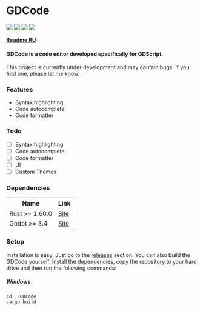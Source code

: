 # GDCode

![](https://img.shields.io/github/stars/megaredb/GDEditor.svg) ![](https://img.shields.io/github/tag/megaredb/GDEditor.svg) ![](https://img.shields.io/github/release/megaredb/GDEditor.svg) ![](https://img.shields.io/github/issues/megaredb/GDEditor.svg)

**[Readme RU](https://github.com/megaredb/GDEditor/blob/master/README_RU.md)**

#### GDCode is a code editor developed specifically for GDScript.
This project is currently under development and may contain bugs.
If you find one, please let me know.

### Features

- Syntax highlighting.
- Code autocomplete.
- Code formatter

### Todo

- [ ] Syntax highlighting
- [ ] Code autocomplete
- [ ] Code formatter
- [ ] UI
- [ ] Custom Themes

### Dependencies

| Name  | Link |
| ------------- | ------------- |
| Rust >= 1.60.0 | [Site](https://www.rust-lang.org/) |
| Godot >= 3.4 | [Site](https://godotengine.org) |

### Setup

Installation is easy! Just go to the [releases](https://github.com/megaredb/GDEditor/releases) section.
You can also build the GDCode yourself. Install the dependencies, copy the repository to your hard drive and then run the following commands:

##### Windows

```powershell
cd ./GDCode
cargo build
```
